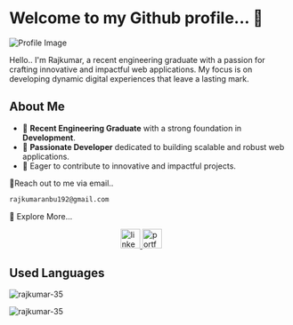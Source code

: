 
# Welcome to my Github profile... 👋

![Profile Image](https://example.com/profile-image.jpg)

Hello..  I'm Rajkumar, a recent engineering graduate with a passion for crafting innovative and impactful web applications. My focus is on developing dynamic digital experiences that leave a lasting mark.

## About Me
- 🌱 **Recent Engineering Graduate** with a strong foundation in **Development**.
- 💼 **Passionate Developer** dedicated to building scalable and robust web applications.
- 🚀 Eager to contribute to innovative and impactful projects.
  
🔗Reach out to me via email..
   ```bash
  rajkumaranbu192@gmail.com
  ```
🔗 Explore More...

  
  <div style="padding-left: 200px;">
  <!-- LinkedIn -->
  <a href="https://www.linkedin.com/in/rajkumar-mern-developer/" target="_blank">
      <img src="https://img.shields.io/static/v1?message=LinkedIn&logo=linkedin&label=&color=0077B5&logoColor=white&labelColor=&style=for-the-badge" height="35" alt="linkedin logo"  />
  </a>
  <!-- Portfolio -->
  <a href="https://your-portfolio-url.com" target="_blank">
      <img src="https://img.shields.io/static/v1?message=Portfolio&logo=web&label=&color=90EE90&logoColor=white&labelColor=&style=for-the-badge" height="35" alt="portfolio logo" />
  </a>
</div>

## Used Languages
<p align="left"> <img src="https://komarev.com/ghpvc/?username=rajkumar-35&label=Profile%20views&color=0e75b6&style=flat" alt="rajkumar-35" /> </p>
<div align="left" >
  <img align="" src="https://github-readme-stats.vercel.app/api/top-langs?username=rajkumar-35&show_icons=true&locale=en&layout=compact" alt="rajkumar-35"/>
</div>

##

